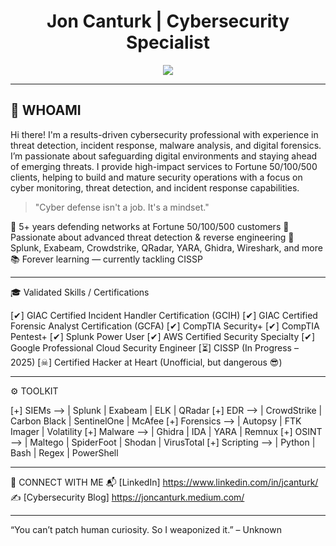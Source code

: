 <h1 align="center"> Jon Canturk | Cybersecurity Specialist</h1>
<p align="center">
  <img src="https://readme-typing-svg.herokuapp.com/?lines=Security+Operations+Management;Cyber+Defender;Digital+Forensics+Incident+Responsender;Red+Teamer+at+Heart;Incident+Responder&center=true&width=440&height=45">
</p>

---

## 🧠 WHOAMI

Hi there! I'm a results-driven cybersecurity professional with experience in threat detection, incident response, malware analysis, and digital forensics. I’m passionate about safeguarding digital environments and staying ahead of emerging threats. I provide high-impact services to Fortune 50/100/500 clients, helping to build and mature security operations with a focus on cyber monitoring, threat detection, and incident response capabilities.

> "Cyber defense isn't a job. It's a mindset."  

🎯 5+ years defending networks at Fortune 50/100/500 customers
👾 Passionate about advanced threat detection & reverse engineering
🧰 Splunk, Exabeam, Crowdstrike, QRadar, YARA, Ghidra, Wireshark, and more
📚 Forever learning — currently tackling CISSP

---

🎓 Validated Skills / Certifications

[✔] GIAC Certified Incident Handler Certification (GCIH)
[✔] GIAC Certified Forensic Analyst Certification (GCFA)
[✔] CompTIA Security+
[✔] CompTIA Pentest+
[✔] Splunk Power User
[✔] AWS Certified Security Specialty
[✔] Google Professional Cloud Security Engineer
[⏳] CISSP (In Progress – 2025)
[☠] Certified Hacker at Heart (Unofficial, but dangerous 😎)

---

⚙️ TOOLKIT

[+] SIEMs      --> | Splunk | Exabeam | ELK | QRadar
[+] EDR        --> | CrowdStrike | Carbon Black | SentinelOne | McAfee
[+] Forensics  --> | Autopsy | FTK Imager | Volatility
[+] Malware    --> | Ghidra | IDA | YARA | Remnux
[+] OSINT      --> | Maltego | SpiderFoot | Shodan | VirusTotal
[+] Scripting  --> | Python | Bash | Regex | PowerShell

---

📡 CONNECT WITH ME
📬 [LinkedIn] https://www.linkedin.com/in/jcanturk/
✍️ [Cybersecurity Blog] https://joncanturk.medium.com/

---

“You can’t patch human curiosity. So I weaponized it.”
– Unknown

